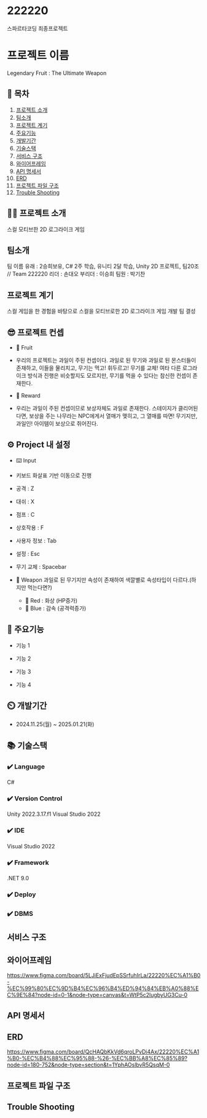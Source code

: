 # 222220
스파르타코딩 최종프로젝트

# 프로젝트 이름
Legendary Fruit : The Ultimate Weapon

## 📖 목차
1. [프로젝트 소개](#프로젝트-소개)
2. [팀소개](#팀소개)
3. [프로젝트 계기](#프로젝트-계기)
4. [주요기능](#주요기능)
5. [개발기간](#개발기간)
6. [기술스택](#기술스택)
7. [서비스 구조](#서비스-구조)
8. [와이어프레임](#와이어프레임)
9. [API 명세서](#API-명세서)
10. [ERD](#ERD)
11. [프로젝트 파일 구조](#프로젝트-파일-구조)
12. [Trouble Shooting](#trouble-shooting)
    
## 👨‍🏫 프로젝트 소개
스컬 모티브한 2D 로그라이크 게임

## 팀소개
팀 이름 유래 : 2승희보유, C# 2주 학습, 유니티 2달 학습, Unity 2D 프로젝트, 팀20조 // Team 222220
리더 : 손대오
부리더 : 이승희
팀원 : 박기찬

## 프로젝트 계기
스컬 게임을 한 경험을 바탕으로 스컬을 모티브로한 2D 로그라이크 게임 개발 팀 결성

## 😎 프로젝트 컨셉
- 🍓 Fruit
- 우리의 프로젝트는 과일이 주된 컨셉이다.
  과일로 된 무기와 과일로 된 몬스터들이 존재하고, 이들을 물리치고, 무기는 먹고! 휘두르고! 무기를 교체!
  여타 다른 로그라이크 방식과 진행은 비슷할지도 모르지만,
  무기를 먹을 수 있다는 참신한 컨셉이 존재한다.


- 🎁 Reward
- 우리는 과일이 주된 컨셉이므로 보상자체도 과일로 존재한다.
  스테이지가 클리어된다면, 보상을 주는 나무라는 NPC에게서 열매가 맺히고, 그 열매를 따면!
  무기지만, 과일인! 아이템이 보상으로 쥐어진다.
  
## ⚙️ Project 내 설정
- ⌨️ Input
- 키보드 화살표 기반 이동으로 진행
- 공격 : Z
- 대쉬 : X
- 점프 : C
- 상호작용 : F
- 사용자 정보 : Tab
- 설정 : Esc
- 무기 교체 : Spacebar

- 🔫 Weapon
  과일로 된 무기지만
  속성이 존재하여 색깔별로 속성타입이 다르다.(하지만 먹는다면?)
  
  - 🔴  Red  :  화상   (HP증가)
  - 🔵  Blue :  감속   (공격력증가)

## 💜 주요기능

- 기능 1

- 기능 2

- 기능 3

- 기능 4


## ⏲️ 개발기간
- 2024.11.25(월) ~ 2025.01.21(화)

## 📚️ 기술스택

### ✔️ Language
C#

### ✔️ Version Control
Unity 2022.3.17.f1
Visual Studio 2022

### ✔️ IDE
Visual Studio 2022

### ✔️ Framework
.NET 9.0

### ✔️ Deploy 

### ✔️  DBMS

## 서비스 구조

## 와이어프레임
https://www.figma.com/board/5LJiExFjudEpSSrfuhIrLa/22220%EC%A1%B0-%EC%99%80%EC%9D%B4%EC%96%B4%ED%94%84%EB%A0%88%EC%9E%84?node-id=0-1&node-type=canvas&t=WtP5c2lugbyUG3Cu-0

## API 명세서

## ERD
https://www.figma.com/board/QcHAQbKkVd6qroLPvDi4Ax/22220%EC%A1%B0-%EC%B4%88%EC%95%88-%26-%EC%BB%A8%EC%85%89?node-id=180-752&node-type=section&t=1YphAOslbvR5QsqM-0

## 프로젝트 파일 구조

## Trouble Shooting
